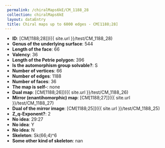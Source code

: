 ```yaml
--- 
 permalink: /chiralMaps6kE/CM_1188_28 
 collection: chiralMaps6kE
 layout: dataEntry
 title: Chiral maps up to 6000 edges - CM[1188;28]
---
```


- **ID**: [CM[1188;28]]({{ site.url }}/test/CM_1188_28)
- **Genus of the underlying surface**: 544
- **Length of the face**: 66
- **Valency**: 36
- **Length of the Petrie polygon**: 396
- **Is the automorphism group solvable?**: S
- **Number of vertices**: 66
- **Number of edges**: 1188
- **Number of faces**: 36
- **The map is self-**: none
- **Dual map**: [CM[1188;26]]({{ site.url }}/test/CM_1188_26)
- **Mirror (enantihomorphic) map**: [CM[1188;27]]({{ site.url }}/test/CM_1188_27)
- **Dual of the mirror image**: [CM[1188;25]]({{ site.url }}/test/CM_1188_25)
- **Z_q-Exponent?**: 2
- **No idea**:  29:27
- **No idea**: Y
- **No idea**: N
- **Skeleton**: Sk(66;4)^6
- **Some other kind of skeleton**: nan
